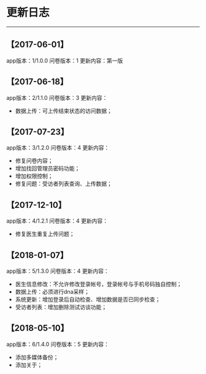 # 更新日志
---
## 【2017-06-01】
app版本：1/1.0.0
问卷版本：1
更新内容：第一版

## 【2017-06-18】
app版本：2/1.1.0
问卷版本：3
更新内容：
* 数据上传：可上传结束状态的访问数据；

##  【2017-07-23】
app版本：3/1.2.0
问卷版本：4
更新内容：
* 修复问卷内容；
* 增加找回管理员密码功能；
* 增加权限控制；
* 修复问题：受访者列表查询、上传数据；

## 【2017-12-10】
app版本：4/1.2.1
问卷版本：4
更新内容：
* 修复医生重复上传问题；

## 【2018-01-07】
app版本：5/1.3.0
问卷版本：4
更新内容：
* 医生信息修改：不允许修改登录帐号，登录帐号与手机号码独自控制；
* 数据上传：必须进行dna采样；
* 系统更新：增加登录后自动检查、增加数据是否已同步检查；
* 受访者列表：增加删除测试访谈功能；

## 【2018-05-10】
app版本：6/1.4.0
问卷版本：5
更新内容：
* 添加多媒体备份；
* 添加关于；
